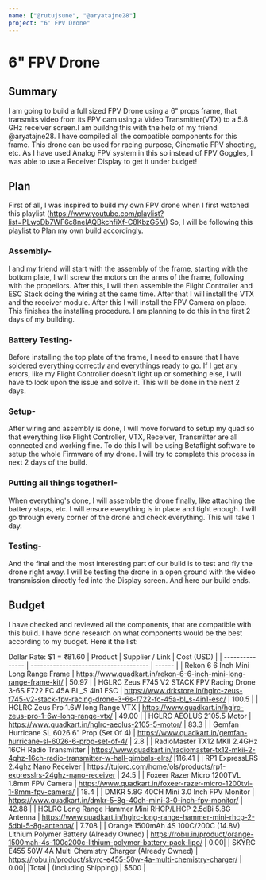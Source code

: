 ```yaml
---
name: ["@rutujsune", "@aryatajne28"]
project: "6' FPV Drone"
---
```


# 6" FPV Drone 

## Summary

I am going to build a full sized FPV Drone using a 6" props frame, that transmits video from its FPV cam using a Video Transmitter(VTX) to a 5.8 GHz receiver screen.I am buildng this with the help of my friend @aryatajne28. I have compiled all the compatible components for this frame. This drone can be used for racing purpose, Cinematic FPV shooting, etc. As I have used Analog FPV system in this so instead of FPV Goggles, I was able to use a Receiver Display to get it under budget! 

## Plan

First of all, I was inspired to build my own FPV drone when I first watched this playlist (https://www.youtube.com/playlist?list=PLwoDb7WF6c8neIAQBkchfiXf-C8KbzG5M)
So, I will be following this playlist to Plan my own build accordingly.
### Assembly-
  I and my friend will start with the assembly of the frame, starting with the bottom plate, I will screw the motors on the arms of the frame, following with the propellors. After this, I will then assemble the Flight Controller and ESC Stack doing the wiring at the same time. After that I will install the VTX and the receiver module. After this I will install the FPV Camera on place. This finishes the installing procedure. I am planning to do this in the first 2 days of my building.
### Battery Testing-
  Before installing the top plate of the frame, I need to ensure that I have soldered everything correctly and everythings ready to go. If I get any errors, like my Flight Controller doesn't light up or something else, I will have to look upon the issue and solve it. This will be done in the next 2 days.
### Setup-
  After wiring and assembly is done, I will move forward to setup my quad so that everything like Flight Controller, VTX, Receiver, Transmitter are all connected and working fine. To do this I will be using Betaflight software to setup the whole Firmware of my drone. I will try to complete this process in next 2 days of the build.
### Putting all things together!-
  When everything's done, I will assemble the drone finally, like attaching the battery staps, etc. I will ensure everything is in place and tight enough. I will go through every corner of the drone and check everything. This will take 1 day.
### Testing-
  And the final and the most interesting part of our build is to test and fly the drone right away. I will be testing the drone in a open ground with the video transmission directly fed into the Display screen. And here our build ends.
## Budget

I have checked and reviewed all the components, that are compatible with this build. I have done research on what components would be the best according to my budget. Here it the list:

Dollar Rate: $1 = ₹81.60
| Product                                                                     | Supplier / Link                                                                                    | Cost (USD) |
| --------------- | ------------------------------------- | ------ |
| Rekon 6 6 Inch Mini Long Range Frame                     | https://www.quadkart.in/rekon-6-6-inch-mini-long-range-frame-kit/                 | 50.97             | 
| HGLRC Zeus F745 V2 STACK FPV Racing Drone 3-6S F722 FC 45A BL_S 4in1 ESC                    | https://www.drkstore.in/hglrc-zeus-f745-v2-stack-fpv-racing-drone-3-6s-f722-fc-45a-bl_s-4in1-esc/                 | 100.5              |
| HGLRC Zeus Pro 1.6W long Range VTX                    | https://www.quadkart.in/hglrc-zeus-pro-1-6w-long-range-vtx/                 | 49.00                 |
| HGLRC AEOLUS 2105.5 Motor                    | https://www.quadkart.in/hglrc-aeolus-2105-5-motor/                 | 83.3                  |
| Gemfan Hurricane SL 6026 6" Prop (Set Of 4)                    | https://www.quadkart.in/gemfan-hurricane-sl-6026-6-prop-set-of-4/                 | 2.8                  |
| RadioMaster TX12 MKII 2.4GHz 16CH Radio Transmitter                    | https://www.quadkart.in/radiomaster-tx12-mkii-2-4ghz-16ch-radio-transmitter-w-hall-gimbals-elrs/                 |116.41               |
| RP1 ExpressLRS 2.4ghz Nano Receiver                    | https://tujorc.com/home/ols/products/rp1-expresslrs-24ghz-nano-receiver                 | 24.5                  |
| Foxeer Razer Micro 1200TVL 1.8mm FPV Camera                    | https://www.quadkart.in/foxeer-razer-micro-1200tvl-1-8mm-fpv-camera/                 | 18.4                  |
| DMKR 5.8G 40CH Mini 3.0 Inch FPV Monitor                    | https://www.quadkart.in/dmkr-5-8g-40ch-mini-3-0-inch-fpv-monitor/                 | 42.88              |
| HGLRC Long Range Hammer Mini RHCP/LHCP 2.5dBi 5.8G Antenna | https://www.quadkart.in/hglrc-long-range-hammer-mini-rhcp-2-5dbi-5-8g-antenna/ | 7.708 |
| Orange 1500mAh 4S 100C/200C (14.8V) Lithium Polymer Battery (Already Owned)  | https://robu.in/product/orange-1500mah-4s-100c200c-lithium-polymer-battery-pack-lipo/                 | 0.00|
| SKYRC E455 50W 4A Multi Chemistry Charger (Already Owned)  | https://robu.in/product/skyrc-e455-50w-4a-multi-chemistry-charger/                 | 0.00|
|Total | (Including Shipping)             | $500 |
